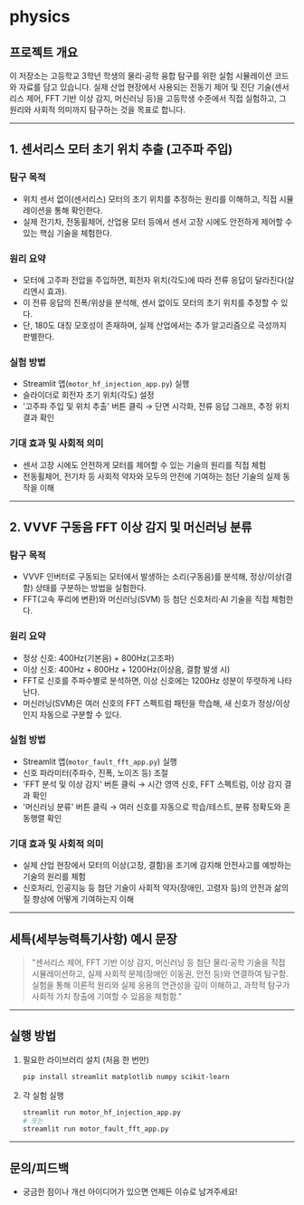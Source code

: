 # physics

## 프로젝트 개요
이 저장소는 고등학교 3학년 학생의 물리·공학 융합 탐구를 위한 실험 시뮬레이션 코드와 자료를 담고 있습니다. 실제 산업 현장에서 사용되는 전동기 제어 및 진단 기술(센서리스 제어, FFT 기반 이상 감지, 머신러닝 등)을 고등학생 수준에서 직접 실험하고, 그 원리와 사회적 의미까지 탐구하는 것을 목표로 합니다.

---

## 1. 센서리스 모터 초기 위치 추출 (고주파 주입)

### 탐구 목적
- 위치 센서 없이(센서리스) 모터의 초기 위치를 추정하는 원리를 이해하고, 직접 시뮬레이션을 통해 확인한다.
- 실제 전기차, 전동휠체어, 산업용 모터 등에서 센서 고장 시에도 안전하게 제어할 수 있는 핵심 기술을 체험한다.

### 원리 요약
- 모터에 고주파 전압을 주입하면, 회전자 위치(각도)에 따라 전류 응답이 달라진다(살리엔시 효과).
- 이 전류 응답의 진폭/위상을 분석해, 센서 없이도 모터의 초기 위치를 추정할 수 있다.
- 단, 180도 대칭 모호성이 존재하며, 실제 산업에서는 추가 알고리즘으로 극성까지 판별한다.

### 실험 방법
- Streamlit 앱(`motor_hf_injection_app.py`) 실행
- 슬라이더로 회전자 초기 위치(각도) 설정
- '고주파 주입 및 위치 추출' 버튼 클릭 → 단면 시각화, 전류 응답 그래프, 추정 위치 결과 확인

### 기대 효과 및 사회적 의미
- 센서 고장 시에도 안전하게 모터를 제어할 수 있는 기술의 원리를 직접 체험
- 전동휠체어, 전기차 등 사회적 약자와 모두의 안전에 기여하는 첨단 기술의 실제 동작을 이해

---

## 2. VVVF 구동음 FFT 이상 감지 및 머신러닝 분류

### 탐구 목적
- VVVF 인버터로 구동되는 모터에서 발생하는 소리(구동음)를 분석해, 정상/이상(결함) 상태를 구분하는 방법을 실험한다.
- FFT(고속 푸리에 변환)와 머신러닝(SVM) 등 첨단 신호처리·AI 기술을 직접 체험한다.

### 원리 요약
- 정상 신호: 400Hz(기본음) + 800Hz(고조파)
- 이상 신호: 400Hz + 800Hz + 1200Hz(이상음, 결함 발생 시)
- FFT로 신호를 주파수별로 분석하면, 이상 신호에는 1200Hz 성분이 뚜렷하게 나타난다.
- 머신러닝(SVM)은 여러 신호의 FFT 스펙트럼 패턴을 학습해, 새 신호가 정상/이상인지 자동으로 구분할 수 있다.

### 실험 방법
- Streamlit 앱(`motor_fault_fft_app.py`) 실행
- 신호 파라미터(주파수, 진폭, 노이즈 등) 조절
- 'FFT 분석 및 이상 감지' 버튼 클릭 → 시간 영역 신호, FFT 스펙트럼, 이상 감지 결과 확인
- '머신러닝 분류' 버튼 클릭 → 여러 신호를 자동으로 학습/테스트, 분류 정확도와 혼동행렬 확인

### 기대 효과 및 사회적 의미
- 실제 산업 현장에서 모터의 이상(고장, 결함)을 조기에 감지해 안전사고를 예방하는 기술의 원리를 체험
- 신호처리, 인공지능 등 첨단 기술이 사회적 약자(장애인, 고령자 등)의 안전과 삶의 질 향상에 어떻게 기여하는지 이해

---

## 세특(세부능력특기사항) 예시 문장

> "센서리스 제어, FFT 기반 이상 감지, 머신러닝 등 첨단 물리·공학 기술을 직접 시뮬레이션하고, 실제 사회적 문제(장애인 이동권, 안전 등)와 연결하여 탐구함. 실험을 통해 이론적 원리와 실제 응용의 연관성을 깊이 이해하고, 과학적 탐구가 사회적 가치 창출에 기여할 수 있음을 체험함."

---

## 실행 방법

1. 필요한 라이브러리 설치 (처음 한 번만)
   ```bash
   pip install streamlit matplotlib numpy scikit-learn
   ```
2. 각 실험 실행
   ```bash
   streamlit run motor_hf_injection_app.py
   # 또는
   streamlit run motor_fault_fft_app.py
   ```

---

## 문의/피드백
- 궁금한 점이나 개선 아이디어가 있으면 언제든 이슈로 남겨주세요!
